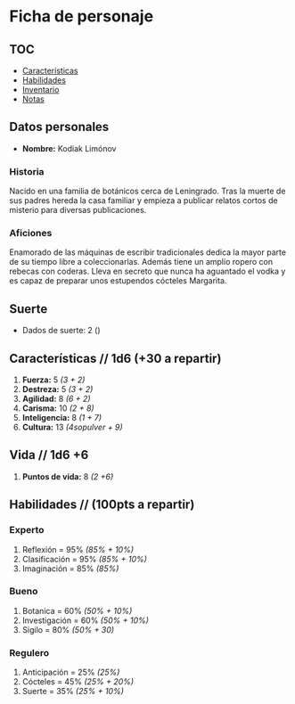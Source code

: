 # Ficha de personaje

## TOC
- [Características](#caracter%C3%ADsticas---1d6-30-a-repartir)
- [Habilidades](#habilidades--100pts-a-repartir)
- [Inventario](inventory.md)
- [Notas](notes.md)

## Datos personales
- **Nombre:** Kodiak Limónov

### Historia
Nacido en una familia de botánicos cerca de Leningrado. Tras la muerte de sus padres hereda la casa familiar y empieza a publicar relatos cortos de misterio para diversas publicaciones.

### Aficiones
Enamorado de las máquinas de escribir tradicionales dedica la mayor parte de su tiempo libre a coleccionarlas. Además tiene un amplio ropero con rebecas con coderas. Lleva en secreto que nunca ha aguantado el vodka y es capaz de preparar unos estupendos cócteles Margarita.

## Suerte

* Dados de suerte: 2 ()

## Características  // 1d6 (+30 a repartir)
1. **Fuerza:** 5   _(3 + 2)_
2. **Destreza:** 5   _(3 + 2)_
3. **Agilidad:** 8   _(6 + 2)_
4. **Carisma:** 10   _(2 + 8)_
5. **Inteligencia:** 8   _(1 + 7)_
6. **Cultura:** 13   _(4sopulver + 9)_

## Vida // 1d6 +6
1. **Puntos de vida:** 8   _(2 +6)_

## Habilidades // (100pts a repartir)

### Experto

1. Reflexión = 95% _(85% + 10%)_
1. Clasificación = 95% _(85% + 10%)_
1. Imaginación =  85% _(85%)_

### Bueno

1. Botanica =  60% _(50% + 10%)_
1. Investigación = 60% _(50% + 10%)_
1. Sigilo =  80% _(50% + 30)_

### Regulero

1. Anticipación = 25% _(25%)_
1. Cócteles = 45% _(25% + 20%)_
1. Suerte =  35% _(25% + 10%)_


